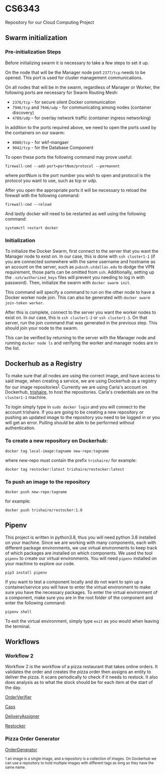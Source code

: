 # CS6343
Repository for our Cloud Computing Project

## Swarm initialization

### Pre-initialization Steps

Before initializing swarm it is necessary to take a few steps to set it up. 

On the node that will be the Manager node port `2377/tcp` needs to be opened. This port is used for cluster management communications. 

On all nodes that will be in the swarm, regardless of Manager or Worker, the following ports are necessary for Swarm Routing Mesh:

* `2376/tcp` - for secure silent Docker communication
* `7946/tcp` and `7946/udp` - for communicating among nodes (container discovery)
* `4789/udp` - for overlay network traffic (container ingress networking)

In addition to the ports required above, we need to open the ports used by the containers on our swarm:

* `8080/tcp` - for wkf-mangaer
* `9042/tcp` - for the Database Component

To open these ports the following command may prove useful:
```
firewall-cmd --add-port=portNum/protocol --permanent
```
where portNum is the port number you wish to open and protocol is the protocol you want to use, such as tcp or udp.

After you open the appropriate ports it will be necessary to reload the firewall with the following command:
```
firewall-cmd --reload
```
And lastly docker will need to be restarted as well using the following command:
```
systemctl restart docker
```
### Initialization

To initialize the Docker Swarm, first connect to the server that you want the Manager node to exist on. In our case, this is done with `ssh cluster1-1` (if you are connected somewhere with the same username and hostname as an account on the server, such as `pubssh.utdallas.edu` to dodge the VPN requirement, those parts can be omitted from `ssh`. Additionally, setting up the `.ssh/authorized_keys` files will prevent you needing to log in with password). Then, initialize the swarm with `docker swarm init`.  

This command will specify a command to run on the other node to have a Docker worker node join. This can also be generated with `docker swarm join-token worker`.   

After this is complete, connect to the server you want the worker nodes to exist on. In our case, this is `ssh cluster1-2` or `ssh cluster1-3`. On that server, run the join command that was generated in the previous step. This should join your node to the swarm.  

This can be verified by returning to the server with the Manager node and running `docker node ls` and verifying the worker and manager nodes are in the list.  

## Dockerhub as a Registry
To make sure that all nodes are using the correct image, and have access to said image, when creating a service, we are using Dockerhub as a registry for our image repositories<sup>[1](#repositoryFootnote)</sup>. Currently we are using Carla's account on Dockerhub, [trishaire](https://hub.docker.com/u/trishaire), to host the repositories. Carla's credentials are on the `cluster1-1` machine. 

To login simply type in `sudo docker login` and you will connect to the account trishaire. If you are going to be creating a new repository or pushing an updated image to the repository you need to be logged in or you will get an error. Pulling should be able to be performed without authentication.

### To create a new repository on Dockerhub:

```
docker tag local-image:tagname new-repo:tagname
```

where new-repo must contain the prefix `trishaire/` for example:

```
docker tag restocker:latest trishaire/restocker:latest
```
### To push an image to the repository
```
docker push new-repo:tagname
```
for example:
```
docker push trishaire/restocker:1.0
```

## Pipenv

This project is written in python3.8, thus you will need python 3.8 installed on your machine. Since we are working with many components, each with different package environments, we use virtual environments to keep track of which packages are installed on which components. We used the tool `pipenv` to create our virtual environments. You will need `pipenv` installed on your machine to explore our code. 
```
pip3 install pipenv
```
If you want to test a component locally and do not want to spin up a container/service you will have to enter the virtual environment to make sure you have the necessary packages. To enter the virtual environment of a component, make sure you are in the root folder of the component and enter the following command:
```
pipenv shell
```
To exit the virtual environment, simply type `exit` as you would when leaving the terminal.

## Workflows

### Workflow 2

Workflow 2 is the workflow of a pizza restaurant that takes online orders. It validates the order and creates the pizza order then assigns an entity to deliver the pizza. It scans periodically to check if it needs to restock. It also does analysis as to what the stock should be for each item at the start of the day.

[OrderVerifier](https://github.com/CPVazquez/CS6343/tree/master/Workflows/WF2/Components/C1)

[Cass](https://github.com/CPVazquez/CS6343/tree/master/Workflows/WF2/Components/C2)

[DeliveryAssigner](https://github.com/CPVazquez/CS6343/tree/master/Workflows/WF2/Components/C3)

[Restocker](https://github.com/CPVazquez/CS6343/tree/master/Workflows/WF2/Components/C5)

### Pizza Order Generator

[OrderGenerator](https://github.com/CPVazquez/CS6343/tree/master/Workflows/WF2/Order)

<sub><a name="repositoryFootnote">1</a> an image is a single image, and a repository is a collection of images. On Dockerhub we can use a repository to hold multiple images with different tags as long as they have the same name.</sub>